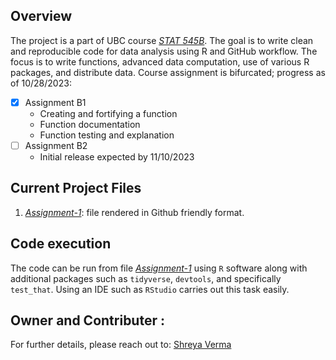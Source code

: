 ## Overview

The project is a part of UBC course [*STAT 545B*](https://stat545.stat.ubc.ca/syllabus-545b/). The goal is to write clean and reproducible code for data analysis using R and GitHub workflow. The focus is to write functions, advanced data computation, use of various R packages, and distribute data. Course assignment is bifurcated; progress as of 10/28/2023:

-   [x] Assignment B1
    -   Creating and fortifying a function
    -   Function documentation
    -   Function testing and explanation
-   [ ] Assignment B2
    -   Initial release expected by 11/10/2023

## Current Project Files

1.  [*Assignment-1*](/Assignment-1.md): file rendered in Github friendly format.

## Code execution

The code can be run from file [*Assignment-1*](/Assignment-1.Rmd) using `R` software along with additional packages such as `tidyverse`, `devtools`, and specifically `test_that`. Using an IDE such as `RStudio` carries out this task easily.

## Owner and Contributer :

For further details, please reach out to: [Shreya Verma](shreyav1@gmail.com)
